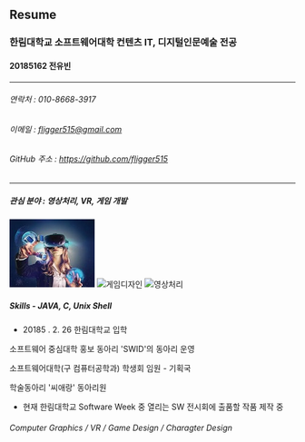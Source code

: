 Resume
---
### 한림대학교 소프트웨어대학 컨텐츠 IT, 디지털인문예술 전공
#### 20185162 전유빈
* * *
###### 연락처 : 010-8668-3917
###### 이메일 : fligger515@gmail.com
###### GitHub 주소 : <https://github.com/fligger515>
* * *
##### 관심 분야 : 영상처리, VR, 게임 개발  
![VR](vr.jpg) ![게임디자인](gameDesign) ![영상처리](graphic)
##### Skills - JAVA, C, Unix Shell

- 20185 . 2. 26 한림대학교 입학

소프트웨어 중심대학 홍보 동아리 'SWID'의 동아리 운영

소프트웨어대학(구 컴퓨터공학과) 학생회 임원 - 기획국

학술동아리 '씨애랑' 동아리원
           
- 현재 한림대학교 Software Week 중 열리는 SW 전시회에 출품할 작품 제작 중

###### Computer Graphics / VR / Game Design / Charagter Design
